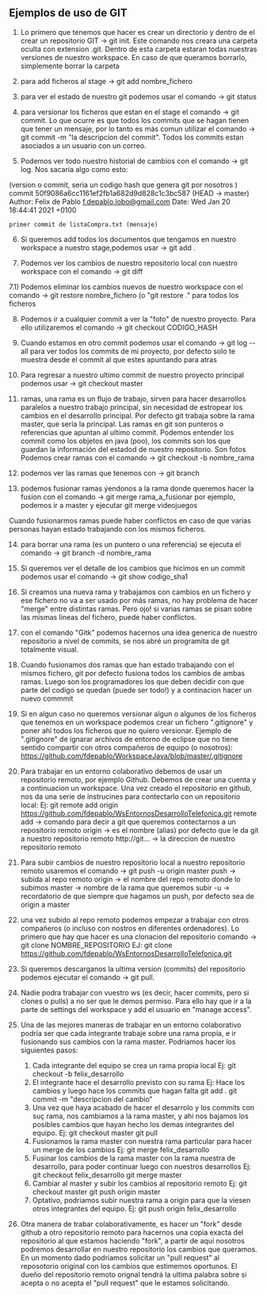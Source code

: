 Ejemplos de uso de GIT
-
1) Lo primero que tenemos que hacer es crear un directorio y dentro de el
crear un repositorio GIT -> git init. Este comando nos creara una
carpeta oculta con extension .git. Dentro de esta carpeta estaran todas
nuestras versiones de nuestro workspace.
En caso de que queramos borrarlo, simplemente borrar la carpeta

2) para add ficheros al stage -> git add nombre_fichero

3) para ver el estado de nuestro git podemos usar el comando -> git status

4) para versionar los ficheros que estan en el stage el comando 
-> git commit. Lo que ocurre es que todos los commits que se hagan tienen
que tener un mensaje, por lo tanto es más comun utilizar el comando
-> git commit -m "la descripcion del commit". Todos los commits estan
asociados a un usuario con un correo.

5) Podemos ver todo nuestro historial de cambios con el comando ->
git log. Nos sacaria algo como esto:

(version o commit, seria un codigo hash que genera git por nosotros )
commit 50f9086a6cc1161ef2fb1a682d9d828c1c3bc587 (HEAD -> master)
Author: Felix de Pablo <f.depablo.lobo@gmail.com>
Date:   Wed Jan 20 18:44:41 2021 +0100

    primer commit de listaCompra.txt (mensaje)
	
6) Si queremos add todos los documentos que tengamos en nuestro workspace
a nuestro stage,podemos usar -> git add .

7) Podemos ver los cambios de nuestro repositorio local con nuestro 
workspace con el comando -> git diff

7.1) Podemos eliminar los cambios nuevos de nuestro workspace con el
comando -> git restore nombre_fichero (o "git restore ." para todos los 
ficheros

8) Podemos ir a cualquier commit a ver la "foto" de nuestro proyecto.
Para ello utilizaremos el comando -> git checkout CODIGO_HASH

9) Cuando estamos en otro commit podemos usar el comando -> git log --all
para ver todos los commits de mi proyecto, por defecto solo te muestra
desde el commit al que estes apuntando para atras

10) Para regresar a nuestro ultimo commit de nuestro proyecto principal
podemos usar -> git checkout master

11) ramas, una rama es un flujo de trabajo, sirven para hacer desarrollos
paralelos a nuestro trabajo principal, sin necesidad de estropear los 
cambios en el desarrollo principal. Por defecto git trabaja sobre la rama
master, que sería la principal. Las ramas en git son punteros o referencias
que apuntan al ultimo commit. Podemos entender los commit como los objetos
en java (poo), los commits son los que guardan la información del estadod
de nuestro repositorio. Son fotos
Podemos crear ramas con el comando -> git checkout -b nombre_rama

12) podemos ver las ramas que tenemos con -> git branch

13) podemos fusionar ramas ýendonos a la rama donde queremos hacer la
fusion con el comando -> git merge rama_a_fusionar
por ejemplo, podemos ir a master y ejecutar git merge videojuegos

Cuando fusionarmos ramas puede haber conflictos en caso de que varias personas
hayan estado trabajando con los mismos ficheros.

14) para borrar una rama (es  un puntero o una referencia) se ejecuta
el comando -> git branch -d nombre_rama

15) Si queremos ver el detalle de los cambios que hicimos en un commit
podemos usar el comando -> git show codigo_sha1

16) Si creamos una nueva rama y trabajamos con cambios en un fichero y 
ese fichero no va a ser usado por más ramas, no hay problema de hacer 
"merge" entre distintas ramas. Pero ojo! si varias ramas se pisan sobre 
las mismas lineas del fichero, puede haber conflictos.

17) con el comando "Gitk" podemos hacernos una idea generica de nuestro
repositorio a nivel de commits, se nos abré un programita de git 
totalmente visual.

18) Cuando fusionamos dos ramas que han estado trabajando con el mismos
fichero, git por defecto fusiona todos los cambios de ambas ramas. Luego
son los programadores los que deben decidir con que parte del codigo 
se quedan (puede ser todo!) y a continacion hacer un nuevo commmit

19) Si en algun caso no queremos versionar algun o algunos de los ficheros
que tenemos en un workspace podemos crear un fichero ".gitignore" y poner
ahi todos los ficheros que no quiero versionar.
Ejemplo de ".gitignore" de ignarar archivos de entorno de eclipse que no
tiene sentido compartir con otros compañeros de equipo (o nosotros):
https://github.com/fdepablo/WorkspaceJava/blob/master/.gitignore

20) Para trabajar en un entorno colaborativo debemos de usar un repositorio
remoto, por ejemplo Github. Debemos de crear una cuenta y a continuacion
un workspace. Una vez creado el repositorio en github, nos da una serie
de instrucines para contectarlo con un repositorio local:
Ej: git remote add origin https://github.com/fdepablo/WsEntornosDesarrolloTelefonica.git
remote add -> comando para decir a git que queremos contectarnos a un 
	repositorio remoto
origin -> es el nombre (alias) por defecto que le da git a nuestro repositorio 
	remoto
http://git... -> la direccion de nuestro repositorio remoto

21) Para subir cambios de nuestro repositorio local a nuestro repositorio
remoto usaremos el comando -> git push -u origin master
push -> subida al repo remoto
origin -> el nombre del repo remoto donde lo subimos
master -> nombre de la rama que queremos subir 
-u -> recordatorio de que siempre que hagamos un push, por defecto sea
de origin a master

22) una vez subido al repo remoto podemos empezar a trabajar con otros 
compañeros (o incluso con nostros en diferentes ordenadores).
Lo primero que hay que hacer es una clonacion del repositorio
comando -> git clone NOMBRE_REPOSITORIO
EJ: git clone https://github.com/fdepablo/WsEntornosDesarrolloTelefonica.git

23) Si queremos descarganos la ultima version (commits) del repositorio
podemos ejecutar el comando -> git pull.

24) Nadie podra trabajar con vuestro ws (es decir, hacer commits, pero si
clones o pulls) a no ser que le demos permiso. Para ello hay que ir 
a la parte de settings del workspace y add el usuario en "manage access".

25) Una de las mejores maneras de trabajar en un entorno colaborativo podría
ser que cada integrante trabaje sobre una rama propia, e ir fusionando sus
cambios con la rama master. Podriamos hacer los siguientes pasos:
	1) Cada integrante del equipo se crea un rama propia local
	Ej: git checkout -b felix_desarrollo
	2) El integrante hace el desarrollo previsto con su rama
	Ej: Hace los cambios y luego hace los commits que hagan falta
	git add .
	git commit -m "descripcion del cambio"
	3) Una vez que haya acabado de hacer el desarrolo y los commits con suç
	rama, nos cambiamos a la rama master, y ahi nos bajamos los posibles
	cambios que hayan hecho los demas integrantes del equipo.
	Ej: git checkout master
	git pull 
	4) Fusionamos la rama master con nuestra rama particular para hacer
	un merge de los cambios
	Ej: git merge felix_desarrollo
	5) Fusinar los cambios de la rama master con la rama nuestra de 
	desarrollo, para poder continuar luego con nuestros desarrollos
	Ej: git checkout felix_desarrollo
	git merge master
	6) Cambiar al master y subir los cambios al repositorio remoto
	Ej: git checkout master
	git push origin master
	7) Optativo, podriamos subir nuestra rama a origin para que la viesen
	otros integrantes del equipo. 
	Ej: git push origin felix_desarrollo

26) Otra manera de trabar colaborativamente, es hacer un "fork" desde 
github a otro repositorio remoto para hacernos una copia exacta del 
repositorio al que estamos haciendo "fork", a partir de aqui nosotros
podremos desarrollar en nuestro repositorio los cambios que queramos.
En un momento dado podriamos solicitar un "pull request" al reposotorio
original con los cambios que estimemos oportunos. El dueño del repositorio
remoto orignal tendrá la ultima palabra sobre si acepta o no acepta el
"pull request" que le estamos solicitando.
















